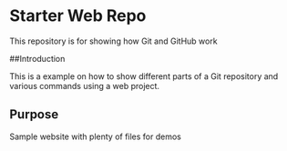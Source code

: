 # Starter Web Repo

This repository is for showing how Git and GitHub work

##Introduction

This is a example on how to show different parts of a Git repository and various commands using a web project.

## Purpose

Sample website with plenty of files for demos